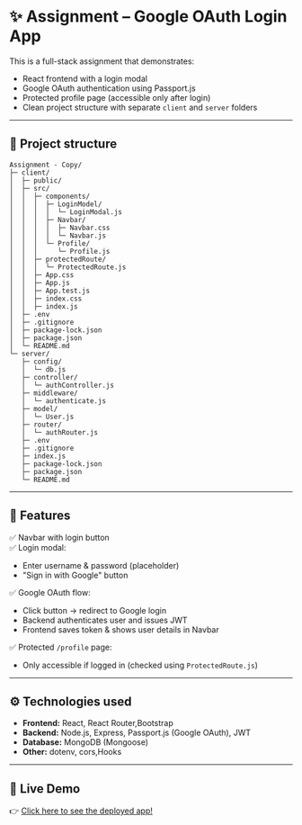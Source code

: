 # ✨ Assignment – Google OAuth Login App

This is a full-stack assignment that demonstrates:
- React frontend with a login modal
- Google OAuth authentication using Passport.js
- Protected profile page (accessible only after login)
- Clean project structure with separate `client` and `server` folders

---

## 📂 Project structure
```
Assignment - Copy/
├─ client/
│  ├─ public/
│  ├─ src/
│  │  ├─ components/
│  │  │  ├─ LoginModel/
│  │  │  │  └─ LoginModal.js
│  │  │  ├─ Navbar/
│  │  │  │  ├─ Navbar.css
│  │  │  │  └─ Navbar.js
│  │  │  └─ Profile/
│  │  │     └─ Profile.js
│  │  ├─ protectedRoute/
│  │  │  └─ ProtectedRoute.js
│  │  ├─ App.css
│  │  ├─ App.js
│  │  ├─ App.test.js
│  │  ├─ index.css
│  │  ├─ index.js
│  ├─ .env
│  ├─ .gitignore
│  ├─ package-lock.json
│  ├─ package.json
│  └─ README.md
└─ server/
   ├─ config/
   │  └─ db.js
   ├─ controller/
   │  └─ authController.js
   ├─ middleware/
   │  └─ authenticate.js
   ├─ model/
   │  └─ User.js
   ├─ router/
   │  └─ authRouter.js
   ├─ .env
   ├─ .gitignore
   ├─ index.js
   ├─ package-lock.json
   ├─ package.json
   └─ README.md

```

---

## 🧩 Features

✅ Navbar with login button  
✅ Login modal:
- Enter username & password (placeholder)
- "Sign in with Google" button

✅ Google OAuth flow:
- Click button → redirect to Google login
- Backend authenticates user and issues JWT
- Frontend saves token & shows user details in Navbar

✅ Protected `/profile` page:
- Only accessible if logged in (checked using `ProtectedRoute.js`)

---

## ⚙️ Technologies used

- **Frontend:** React, React Router,Bootstrap
- **Backend:** Node.js, Express, Passport.js (Google OAuth), JWT
- **Database:** MongoDB (Mongoose)
- **Other:** dotenv, cors,Hooks

---

## 🚀 Live Demo

👉 [Click here to see the deployed app!](https://gfmnow-assignment.vercel.app/)
